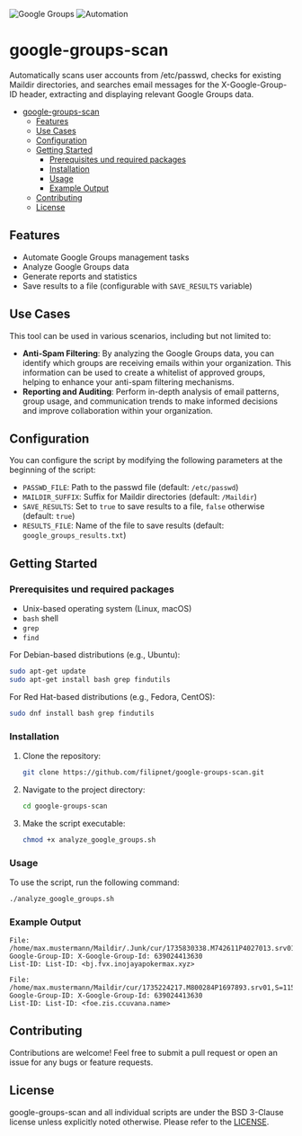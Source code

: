 ![Google Groups](https://img.shields.io/badge/Google%20Groups-blue?style=flat-square&logo=Google&logoColor=white)
![Automation](https://img.shields.io/badge/Automation-darkorange?style=flat-square&logo=Automattic&logoColor=white)

# google-groups-scan
Automatically scans user accounts from /etc/passwd, checks for existing Maildir directories, and searches email messages for the X-Google-Group-ID header, extracting and displaying relevant Google Groups data.

<!-- TOC -->

- [google-groups-scan](#google-groups-scan)
    - [Features](#features)
    - [Use Cases](#use-cases)
    - [Configuration](#configuration)
    - [Getting Started](#getting-started)
        - [Prerequisites und required packages](#prerequisites-und-required-packages)
        - [Installation](#installation)
        - [Usage](#usage)
        - [Example Output](#example-output)
    - [Contributing](#contributing)
    - [License](#license)

<!-- /TOC -->

## Features
- Automate Google Groups management tasks
- Analyze Google Groups data
- Generate reports and statistics
- Save results to a file (configurable with `SAVE_RESULTS` variable)

## Use Cases
This tool can be used in various scenarios, including but not limited to:

- **Anti-Spam Filtering**: By analyzing the Google Groups data, you can identify which groups are receiving emails within your organization. This information can be used to create a whitelist of approved groups, helping to enhance your anti-spam filtering mechanisms.
- **Reporting and Auditing**: Perform in-depth analysis of email patterns, group usage, and communication trends to make informed decisions and improve collaboration within your organization.

## Configuration
You can configure the script by modifying the following parameters at the beginning of the script:
- `PASSWD_FILE`: Path to the passwd file (default: `/etc/passwd`)
- `MAILDIR_SUFFIX`: Suffix for Maildir directories (default: `/Maildir`)
- `SAVE_RESULTS`: Set to `true` to save results to a file, `false` otherwise (default: `true`)
- `RESULTS_FILE`: Name of the file to save results (default: `google_groups_results.txt`)

## Getting Started

### Prerequisites und required packages
- Unix-based operating system (Linux, macOS)
- `bash` shell
- `grep`
- `find`

For Debian-based distributions (e.g., Ubuntu):
```sh
sudo apt-get update
sudo apt-get install bash grep findutils
```

For Red Hat-based distributions (e.g., Fedora, CentOS):
```sh
sudo dnf install bash grep findutils
```

### Installation
1. Clone the repository:
    ```sh
    git clone https://github.com/filipnet/google-groups-scan.git
    ```
2. Navigate to the project directory:
    ```sh
    cd google-groups-scan
    ```
3. Make the script executable:
    ```sh
    chmod +x analyze_google_groups.sh
    ```

### Usage
To use the script, run the following command:
```sh
./analyze_google_groups.sh
```

### Example Output

```plaintext
File: /home/max.mustermann/Maildir/.Junk/cur/1735830338.M742611P4027013.srv01,S=11776,W=11971:2,S
Google-Group-ID: X-Google-Group-Id: 639024413630
List-ID: List-ID: <bj.fvx.inojayapokermax.xyz>

File: /home/max.mustermann/Maildir/cur/1735224217.M800284P1697893.srv01,S=11501,W=11696:2,Sa
Google-Group-ID: X-Google-Group-Id: 639024413630
List-ID: List-ID: <foe.zis.ccuvana.name>
```

## Contributing
Contributions are welcome! Feel free to submit a pull request or open an issue for any bugs or feature requests.

## License
google-groups-scan and all individual scripts are under the BSD 3-Clause license unless explicitly noted otherwise. Please refer to the [LICENSE](LICENSE).
